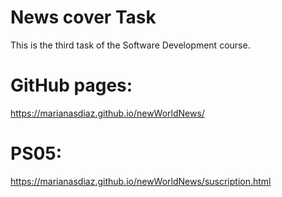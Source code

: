 # News cover Task #

This is the third task of the Software Development course.

# GitHub pages: 

https://marianasdiaz.github.io/newWorldNews/

# PS05:

https://marianasdiaz.github.io/newWorldNews/suscription.html